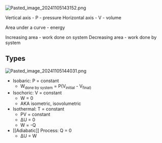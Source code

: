 ![Pasted\_image\_20241105143152.png](pasted_image_20241105143152.png)

Vertical axis - P - pressure
Horizontal axis - V - volume

Area under a curve - energy

Increasing area - work done on system
Decreasing area - work done by system

## Types

![Pasted\_image\_20241105144031.png](pasted_image_20241105144031.png)

* Isobaric: P = constant
  * W<sub>done by system</sub> = P(V<sub>initial</sub> - V<sub>final</initial>)
* Isochoric: V = constant
  * W = 0
  * AKA isometric, isovolumetric
* Isothermal: T = constant
  * PV = constant
  * ΔU = 0
  * W = -Q
* \[\[Adiabatic]] Process: Q = 0
  * ΔU = W

